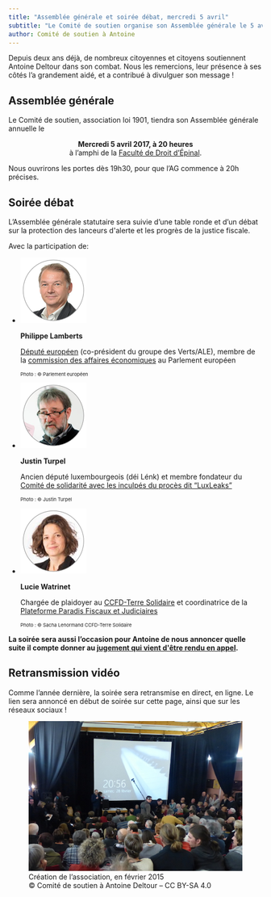```yaml
---
title: "Assemblée générale et soirée débat, mercredi 5 avril"
subtitle: "Le Comité de soutien organise son Assemblée générale le 5 avril, suivie d’une soirée débat."
author: Comité de soutien à Antoine
---
```


Depuis deux ans déjà, de nombreux citoyennes et citoyens soutiennent Antoine Deltour dans son combat. Nous les remercions, leur présence à ses côtés l’a grandement aidé, et a contribué à divulguer son message !

## Assemblée générale

  Le Comité de soutien, association loi 1901, tiendra son Assemblée générale annuelle le <span style="display: block; text-align: center; margin-top: 1em;">**Mercredi 5 avril 2017, à 20 heures**</span>
  <span style="display: block; text-align: center; margin-bottom: 1em;">à l’amphi de la [Faculté de Droit d’Épinal](http://fac-droit.univ-lorraine.fr/content/venir-la-faculte).</span>
 
Nous ouvrirons les portes dès 19h30, pour que l’AG commence à 20h précises.

## Soirée débat

L’Assemblée générale statutaire sera suivie d’une table ronde et d’un débat sur la protection des lanceurs d'alerte et les progrès de la justice fiscale.

Avec la participation de:

<ul class="col3">
  <li>
    <img src="/images/news/2017-03-22-philippe-lamberts.png" alt="Portrait de Philippe Lamberts"/>
    <p><b>Philippe Lamberts</b></p>
    <p style="font-size: 1em;"><a href="http://www.europarl.europa.eu/meps/fr/96648/PHILIPPE_LAMBERTS_home.html">Député européen</a> (co-président du groupe des Verts/ALE), membre de la <a href="http://www.europarl.europa.eu/committees/fr/econ/home.html">commission des affaires économiques</a> au Parlement européen</p>
    <p style="font-size: 0.8em; line-height: 1;"><small>Photo : © Parlement européen</small></p>
  </li>
  <li>
    <img src="/images/news/2017-03-22-justin-turpel.png" alt="Portrait de Justin Turpel"/>
    <p><b>Justin Turpel</b></p>
    <p style="font-size: 1em;">Ancien député luxembourgeois (déi Lénk) et membre fondateur du <a href="http://solidarite-deltour-perrin.lu/">Comité de solidarité avec les inculpés du procès dit “LuxLeaks”</a></p>
    <p style="font-size: 0.8em; line-height: 1;"><small>Photo : © Justin Turpel</small></p>
  </li>
  <li>
    <img src="/images/news/2017-03-22-lucie-watrinet.png" alt="Portrait de Lucie Watrinet"/>
    <p><b>Lucie Watrinet</b></p>
    <p style="font-size: 1em;">Chargée de plaidoyer au <a href="http://ccfd-terresolidaire.org/">CCFD-Terre Solidaire</a> et coordinatrice de la <a href="http://www.stopparadisfiscaux.fr/">Plateforme Paradis Fiscaux et Judiciaires</a></p>
    <p style="font-size: 0.8em; line-height: 1;"><small>Photo : © Sacha Lenormand CCFD-Terre Solidaire</small></p>

  </li>
</ul>


**La soirée sera aussi l’occasion pour Antoine de nous annoncer quelle suite il compte donner au [jugement qui vient d'être rendu en appel](/blog/2017/03/16/luxleaks-verdict).**

## Retransmission vidéo

Comme l’année dernière, la soirée sera retransmise en direct, en ligne. Le lien sera annoncé en début de soirée sur cette page, ainsi que sur les réseaux sociaux !

<figure>
  <img src="/images/news/2017-03-22-AG.jpg" alt="Vue sur la soirée de création de l’association, depuis le fond de la salle. Au fond, Antoine prend la parole devant le vidéo projecteur"/>
  <figcaption>Création de l’association, en février 2015<br/>&copy; Comité de soutien à Antoine Deltour – CC BY-SA 4.0</figcaption>
</figure>
